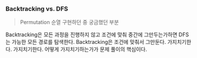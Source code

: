 ### Backtracking vs. DFS 
> Permutation 순열 구현하던 중 궁금했던 부분

Backtracking은 모든 과정을 진행하지 않고 조건에 맞춰 중간에 그만두는가하면 DFS는 가능한 모든 경로를 탐색한다. 
Backtracking은 조건에 맞춰서 그만둔다. 가지치기한다. 가지치기한다. 어떻게 가지치기하는가가 문제 풀이의 핵심이다. 
